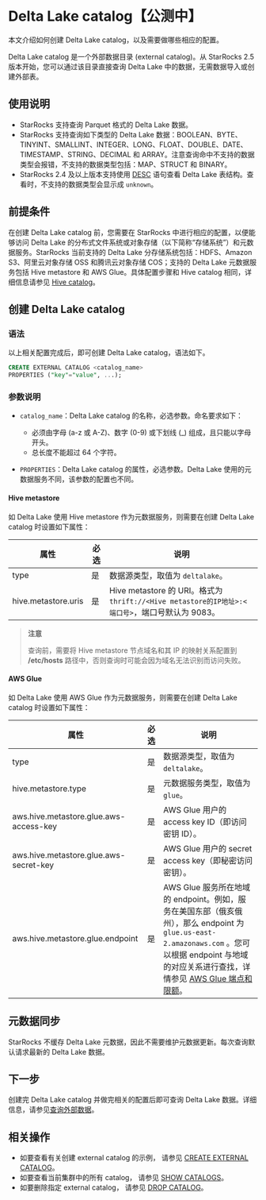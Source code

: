 # Delta Lake catalog【公测中】

本文介绍如何创建 Delta Lake catalog，以及需要做哪些相应的配置。

Delta Lake catalog 是一个外部数据目录 (external catalog)。从 StarRocks 2.5 版本开始，您可以通过该目录直接查询 Delta Lake 中的数据，无需数据导入或创建外部表。

## **使用说明**

- StarRocks 支持查询 Parquet 格式的 Delta Lake 数据。
- StarRocks 支持查询如下类型的 Delta Lake 数据：BOOLEAN、BYTE、TINYINT、SMALLINT、INTEGER、LONG、FLOAT、DOUBLE、DATE、TIMESTAMP、STRING、DECIMAL 和 ARRAY。注意查询命中不支持的数据类型会报错，不支持的数据类型包括：MAP、STRUCT 和 BINARY。
- StarRocks 2.4 及以上版本支持使用 [DESC](../../sql-reference/sql-statements/Utility/DESCRIBE.md) 语句查看 Delta Lake 表结构。查看时，不支持的数据类型会显示成 `unknown`。

## **前提条件**

在创建 Delta Lake catalog 前，您需要在 StarRocks 中进行相应的配置，以便能够访问 Delta Lake 的分布式文件系统或对象存储（以下简称“存储系统”）和元数据服务。StarRocks 当前支持的 Delta Lake 分存储系统包括：HDFS、Amazon S3、阿里云对象存储 OSS 和腾讯云对象存储 COS；支持的 Delta Lake 元数据服务包括 Hive metastore 和 AWS Glue。具体配置步骤和 Hive catalog 相同，详细信息请参见 [Hive catalog](../catalog/hive_catalog.md#前提条件)。

## **创建 Delta Lake catalog**

### 语法

以上相关配置完成后，即可创建 Delta Lake catalog，语法如下。

```SQL
CREATE EXTERNAL CATALOG <catalog_name> 
PROPERTIES ("key"="value", ...);
```

### 参数说明

- `catalog_name`：Delta Lake catalog 的名称，必选参数。命名要求如下：
  - 必须由字母 (a-z 或 A-Z)、数字 (0-9) 或下划线 (_) 组成，且只能以字母开头。
  - 总长度不能超过 64 个字符。

- `PROPERTIES`：Delta Lake catalog 的属性，必选参数。Delta Lake 使用的元数据服务不同，该参数的配置也不同。

#### Hive metastore

如 Delta Lake 使用 Hive metastore 作为元数据服务，则需要在创建 Delta Lake catalog 时设置如下属性：

| **属性**            | **必选** | **说明**                                                     |
| ------------------- | -------- | ------------------------------------------------------------ |
| type                | 是       | 数据源类型，取值为 `deltalake`。                             |
| hive.metastore.uris | 是       | Hive metastore 的 URI。格式为 `thrift://<Hive metastore的IP地址>:<端口号>`，端口号默认为 9083。 |

> **注意**
>
> 查询前，需要将 Hive metastore 节点域名和其 IP 的映射关系配置到 **/****etc****/hosts** 路径中，否则查询时可能会因为域名无法识别而访问失败。

#### AWS Glue

如 Delta Lake 使用 AWS Glue 作为元数据服务，则需要在创建 Delta Lake catalog 时设置如下属性：

| **属性**                               | **必选** | **说明**                                                     |
| -------------------------------------- | -------- | ------------------------------------------------------------ |
| type                                   | 是       | 数据源类型，取值为 `deltalake`。                             |
| hive.metastore.type                    | 是       | 元数据服务类型，取值为 `glue`。                              |
| aws.hive.metastore.glue.aws-access-key | 是       | AWS Glue 用户的 access key ID（即访问密钥 ID）。             |
| aws.hive.metastore.glue.aws-secret-key | 是       | AWS Glue 用户的 secret access key（即秘密访问密钥）。        |
| aws.hive.metastore.glue.endpoint       | 是       | AWS Glue 服务所在地域的 endpoint。例如，服务在美国东部（俄亥俄州），那么 endpoint 为 `glue.us-east-2.amazonaws.com` 。您可以根据 endpoint 与地域的对应关系进行查找，详情参见 [AWS Glue 端点和限额](https://docs.aws.amazon.com/zh_cn/general/latest/gr/glue.html)。 |

## 元数据同步

StarRocks 不缓存 Delta Lake 元数据，因此不需要维护元数据更新。每次查询默认请求最新的 Delta Lake 数据。

## **下一步**

创建完 Delta Lake catalog 并做完相关的配置后即可查询 Delta Lake 数据。详细信息，请参见[查询外部数据](../catalog/query_external_data.md)。

## **相关操作**

- 如要查看有关创建 external catalog 的示例， 请参见 [CREATE EXTERNAL CATALOG](../../sql-reference/sql-statements/data-definition/CREATE%20EXTERNAL%20CATALOG.md)。
- 如要查看当前集群中的所有 catalog， 请参见 [SHOW CATALOGS](../../sql-reference/sql-statements/data-manipulation/SHOW%20CATALOGS.md)。
- 如要删除指定 external catalog， 请参见 [DROP CATALOG](../../sql-reference/sql-statements/data-definition/DROP%20CATALOG.md)。
